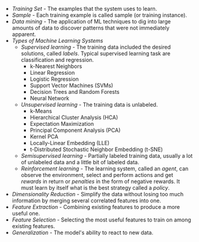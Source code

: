 * *Training Set* - The examples that the system uses to learn.
* *Sample* - Each training example is called sample (or training instance).
* *Data mining* - The application of ML techniques to dig into large amounts of data to discover patterns that 
were not immediately apparent.
* *Types of Machine Learning Systems*
  * *Supervised learning* - The training data included the desired solutions, called *labels*. Typical supervised learning task are
  classification and regression.
    * k-Nearest Neighbors
    * Linear Regression
    * Logistic Regression
    * Support Vector Machines (SVMs)
    * Decision Trees and Random Forests
    * Neural Network
  * *Unsupervised learning* - The training data is unlabeled.
    * k-Means
    * Hierarchical Cluster Analysis (HCA)
    * Expectation Maximization
    * Principal Component Analysis (PCA)
    * Kernel PCA
    * Locally-Linear Embedding (LLE)
    * t-Distributed Stochastic Neighbor Embedding (t-SNE)
  * *Semisupervised learning* - Partially labeled training data, usually a lot of unlabeled data and a little bit of labeled data.
  * *Reinforcement learning* - The learning system, called an *agent*, can observe the environment, select and perform actions and get
  *rewards* in return or *penalties* in the form of negative rewards. It must learn by itself what is the best strategy called a *policy*.
* *Dimensionality Reduction* - Simplify the data without losing too much information by merging several correlated features into one.
* *Feature Extraction* - Combining existing features to produce a more useful one.
* *Feature Selection* - Selecting the most useful features to train on among existing features.
* *Generalization* - The model's ability to react to new data.
